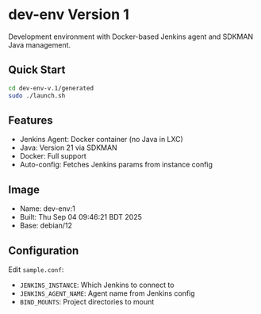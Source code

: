 # dev-env Version 1

Development environment with Docker-based Jenkins agent and SDKMAN Java management.

## Quick Start
```bash
cd dev-env-v.1/generated
sudo ./launch.sh
```

## Features
- Jenkins Agent: Docker container (no Java in LXC)
- Java: Version 21 via SDKMAN
- Docker: Full support
- Auto-config: Fetches Jenkins params from instance config

## Image
- Name: dev-env:1
- Built: Thu Sep 04 09:46:21 BDT 2025
- Base: debian/12

## Configuration
Edit `sample.conf`:
- `JENKINS_INSTANCE`: Which Jenkins to connect to
- `JENKINS_AGENT_NAME`: Agent name from Jenkins config
- `BIND_MOUNTS`: Project directories to mount
